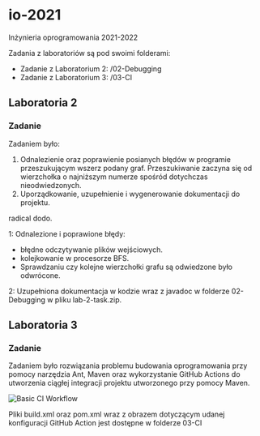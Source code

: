 # io-2021
Inżynieria oprogramowania 2021-2022

Zadania z laboratoriów są pod swoimi folderami:
- Zadanie z Laboratorium 2: /02-Debugging
- Zadanie z Laboratorium 3: /03-CI
## Laboratoria 2
### Zadanie
Zadaniem było:
1. Odnalezienie oraz poprawienie posianych błędów w programie
przeszukującym wszerz podany graf. Przeszukiwanie zaczyna się od
wierzchołka o najniższym numerze spośród dotychczas nieodwiedzonych.
2. Uporządkowanie, uzupełnienie i wygenerowanie dokumentacji do projektu.

radical dodo.

1: Odnalezione i poprawione błędy:
- błędne odczytywanie plików wejściowych.
- kolejkowanie w procesorze BFS.
- Sprawdzaniu czy kolejne wierzchołki grafu są odwiedzone było odwrócone.

2: Uzupełniona dokumentacja w kodzie wraz z javadoc w folderze 02-Debugging w pliku lab-2-task.zip.

## Laboratoria 3
### Zadanie
Zadaniem było rozwiązania problemu budowania oprogramowania przy pomocy narzędzia 
Ant, Maven oraz wykorzystanie GitHub Actions do utworzenia ciągłej integracji projektu
utworzonego przy pomocy Maven.

![Basic CI Workflow](https://github.com/Mimikkk/io-2021/actions/workflows/maven-publish.yml/badge.svg)

Pliki build.xml oraz pom.xml wraz z obrazem dotyczącym udanej konfiguracji GitHub Action jest dostępne w folderze 03-CI 
